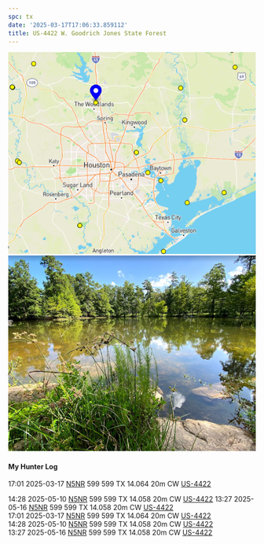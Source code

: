 ```yaml
---
spc: tx
date: '2025-03-17T17:06:33.859112'
title: US-4422 W. Goodrich Jones State Forest
---
```


![pasted_image.png](/static/pasted_image_0160.png)
![pasted_image001.png](/static/pasted_image001_0137.png)



#### My Hunter Log
17:01    2025-03-17    [N5NR](https://qrz.com/db/N5NR)    599    599    TX    14.064    20m    CW    [US-4422](https://pota.app/#/park/US-4422)

14:28    2025-05-10    [N5NR](https://qrz.com/db/N5NR)    599    599    TX    14.058    20m    CW    [US-4422](https://pota.app/#/park/US-4422)
13:27    2025-05-16    [N5NR](https://qrz.com/db/N5NR)    599    599    TX    14.058    20m    CW    [US-4422](https://pota.app/#/park/US-4422)
<BR>17:01	2025-03-17	[N5NR](https://qrz.com/db/N5NR)	599	599	TX	14.064	20m	CW	[US-4422](https://pota.app/#/park/US-4422)
<BR>14:28	2025-05-10	[N5NR](https://qrz.com/db/N5NR)	599	599	TX	14.058	20m	CW	[US-4422](https://pota.app/#/park/US-4422)
<BR>13:27	2025-05-16	[N5NR](https://qrz.com/db/N5NR)	599	599	TX	14.058	20m	CW	[US-4422](https://pota.app/#/park/US-4422)